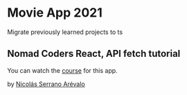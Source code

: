 # Movie App 2021

Migrate previously learned projects to ts

## Nomad Coders React, API fetch tutorial

You can watch the [course](https://nomadcoders.co/redux-for-beginners) for this app.

by [Nicolás Serrano Arévalo](https://github.com/serranoarevalo)
